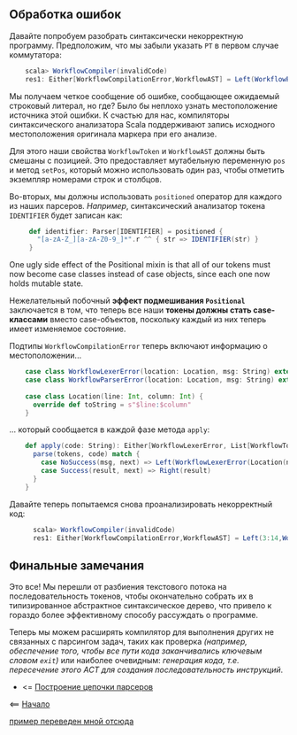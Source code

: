 ## Обработка ошибок

Давайте попробуем разобрать синтаксически некорректную программу. 
Предположим, что мы забыли указать `PT` в первом случае коммутатора:

<!-- code -->
```scala
    scala> WorkflowCompiler(invalidCode)
    res1: Either[WorkflowCompilationError,WorkflowAST] = Left(WorkflowParserError(string literal expected))
```

Мы получаем четкое сообщение об ошибке, сообщающее ожидаемый строковый литерал, но где? 
Было бы неплохо узнать местоположение источника этой ошибки. 
К счастью для нас, компиляторы синтаксического анализатора Scala поддерживают запись исходного местоположения 
оригинала маркера при его анализе.

Для этого наши свойства `WorkflowToken` и `WorkflowAST` должны быть смешаны с позицией. 
Это предоставляет мутабельную переменную `pos` и метод `setPos`, который можно использовать один раз, 
чтобы отметить экземпляр номерами строк и столбцов.

Во-вторых, мы должны использовать `positioned` оператор для каждого из наших парсеров. 
_Например_, синтаксический анализатор токена `IDENTIFIER` будет записан как:

<!-- code -->
```scala
     def identifier: Parser[IDENTIFIER] = positioned {
       "[a-zA-Z_][a-zA-Z0-9_]*".r ^^ { str => IDENTIFIER(str) }
     }
```

One ugly side effect of the Positional mixin is that all of our tokens must now become case classes instead of case objects, 
since each one now holds mutable state.

Нежелательный побочный **эффект подмешивания `Positional`** заключается в том, что теперь все наши **токены должны стать case-классами** 
 вместо case-объектов, поскольку каждый из них теперь имеет изменяемое состояние.

Подтипы `WorkflowCompilationError` теперь включают информацию о местоположении...

<!-- code -->
```scala
    case class WorkflowLexerError(location: Location, msg: String) extends WorkflowCompilationError
    case class WorkflowParserError(location: Location, msg: String) extends WorkflowCompilationError
    
    case class Location(line: Int, column: Int) {
      override def toString = s"$line:$column"
    }
```

... который сообщается в каждой фазе метода `apply`:


<!-- code -->
```scala
    def apply(code: String): Either[WorkflowLexerError, List[WorkflowToken]] = {
      parse(tokens, code) match {
        case NoSuccess(msg, next) => Left(WorkflowLexerError(Location(next.pos.line, next.pos.column), msg))
        case Success(result, next) => Right(result)
      }
    }
```

Давайте теперь попытаемся снова проанализировать некорректный код:

<!-- code -->
```scala
      scala> WorkflowCompiler(invalidCode)
      res1: Either[WorkflowCompilationError,WorkflowAST] = Left(3:14,WorkflowParserError(string literal expected))
```

## Финальные замечания

Это все! Мы перешли от разбиения текстового потока на последовательность токенов, чтобы окончательно собрать их в 
типизированное абстрактное синтаксическое дерево, что привело к гораздо более эффективному способу рассуждать о программе.

Теперь мы можем расширять компилятор для выполнения других не связанных с парсингом задач, таких как проверка 
_(например, обеспечение того, чтобы все пути кода заканчивались ключевым словом `exit`)_ или наиболее очевидным: 
_генерация кода, т.е. пересечение этого АСТ для создания последовательность инструкций_.


* <= [Построение цепочки парсеров](https://github.com/steklopod/LexerParser/blob/master/src/main/resources/docs/p03-Pipelining.md)

<== [Начало](https://github.com/steklopod/LexerParser/blob/master/README.md)

[пример переведен мной отсюда](https://enear.github.io/2016/03/31/parser-combinators/)
